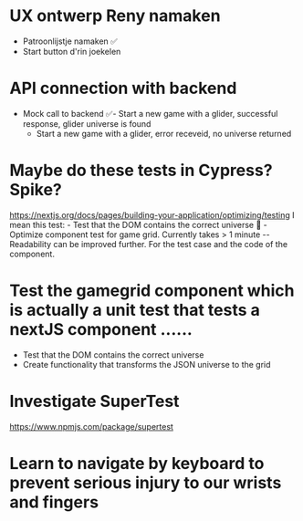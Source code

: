 # UX ontwerp Reny namaken
- Patroonlijstje namaken ✅
- Start button d'rin joekelen 

# API connection with backend
- Mock call to backend
  ✅- Start a new game with a glider, successful response, glider universe is found
  - Start a new game with a glider, error receveid, no universe returned

# Maybe do these tests in Cypress? Spike?
https://nextjs.org/docs/pages/building-your-application/optimizing/testing
I mean this test: - Test that the DOM contains the correct universe
🙌 - Optimize component test for game grid. Currently takes > 1 minute
    -- Readability can be improved further. For the test case and the code of the component.

# Test the gamegrid component which is actually a unit test that tests a nextJS component ......
- Test that the DOM contains the correct universe
- Create functionality that transforms the JSON universe to the grid

# Investigate SuperTest
https://www.npmjs.com/package/supertest

# Learn to navigate by keyboard to prevent serious injury to our wrists and fingers